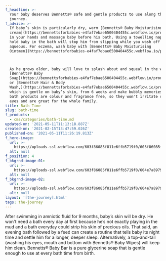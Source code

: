 ```yaml
---
f_headline: >-
  Your baby deserves Bennetts® safe and gentle products to use along the
  journey. 
f_advice: >-
  If baby’s skin is particularly dry, warm [Bennetts® Baby Moisturising
  cream](https://bennettsforbabies-e4faf7ebae6500404455c.webflow.io/products/bennetts-baby-moisturising-cream)
  in your hands and massage baby before his bath. Using a towelling nappy to
  hold baby in the bath will stop him from slipping while you wash off the
  aqueous. For eczema, wash baby with [Bennetts® Baby Moisturising
  Ointmen](https://bennettsforbabies-e4faf7ebae6500404455c.webflow.io/products/bennetts-baby-moisturising-ointment)t.  

  ‍  

  As he grows older, baby will love to splash about and squeal in the water. Use
  [Bennetts® Baby
  Soap](https://bennettsforbabies-e4faf7ebae6500404455c.webflow.io/products/bennetts-baby-soap)
  or [Bennetts® Hair & Body
  Wash,](https://bennettsforbabies-e4faf7ebae6500404455c.webflow.io/products/bennetts-hair-and-body-wash)
  which is gentle on baby’s skin, from 6 weeks and make bubbly memories. These
  bath products are colour and fragrance free, so they won't irritate skin or
  eyes and are great for the whole family.
title: Bath Time
slug: bath-time
f_products:
  - cms/categories/bath-time.md
updated-on: '2021-05-11T11:13:18.887Z'
created-on: '2021-02-15T13:47:59.026Z'
published-on: '2021-05-11T11:26:19.813Z'
f_hero-image:
  url: >-
    https://uploads-ssl.webflow.com/603f86085f811e6ffb5719f0/603f86085f811e0e7d571b14_bennetts-bath-time.jpg
  alt: null
f_position: 4
f_bkgrnd-image-01:
  url: >-
    https://uploads-ssl.webflow.com/603f86085f811e6ffb5719f0/604e7a89791e7d1084ca9192_Asset%201.svg
  alt: null
f_bkgrnd-image-02:
  url: >-
    https://uploads-ssl.webflow.com/603f86085f811e6ffb5719f0/604e7a89791e7d1084ca9192_Asset%201.svg
  alt: null
layout: '[the-journey].html'
tags: the-journey
---
```


After swimming in amniotic fluid for 9 months, baby’s skin will be dry. He won't need a bath every day at first because he’s not exactly playing in the mud and a bath everyday could strip his skin of precious oils. That said, an evening bath followed by a feed can create a routine that tells baby its night time and settle him for a longer, deeper sleep. Alternatively, a top-and-tail (washing his eyes, mouth and bottom with Bennetts® Baby Wipes) will keep him clean. Bennetts® Baby Bar is a pure glycerine soap that is gentle enough to use at every bath time from birth.
